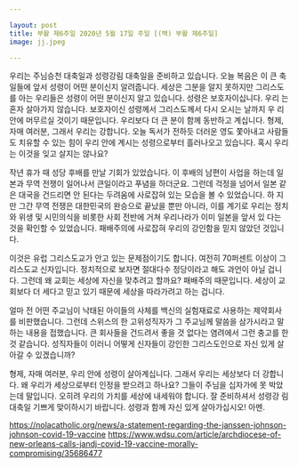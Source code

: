```yaml
---

layout: post
title: 부활 제6주일 2020년 5월 17일 주일 [(백) 부활 제6주일]
image: jj.jpeg

---
```


우리는 주님승천 대축일과 성령강림 대축일을 준비하고 있습니다. 오늘 복음은 이 큰 축 일들에 앞서 성령이 어떤 분이신지 알려줍니다. 세상은 그분을 알지 못하지만 그리스도 를 아는 우리들은 성령이 어떤 분이신지 알고 있습니다. 성령은 보호자이십니다. 우리 는 혼자 살아가지 않습니다. 보호자이신 성령께서 그리스도께서 다시 오시는 날까지 우 리 안에 머무르실 것이기 때문입니다. 우리보다 더 큰 분이 함께 동반하고 계십니다. 형제, 자매 여러분, 그래서 우리는 강합니다. 오늘 독서가 전하듯 더러운 영도 쫓아내고 사람들도 치유할 수 있는 힘이 우리 안에 계시는 성령으로부터 흘러나오고 있습니다. 혹시 우리는 이것을 잊고 살지는 않나요?

작년 휴가 때 성당 후배를 만날 기회가 있었습니다. 이 후배의 남편이 사업을 하는데 일본과 무역 전쟁이 일어나서 큰일이라고 푸념을 하더군요. 그런데 걱정을 넘어서 일본 같은 대국을 건드리면 안 된다는 두려움에 사로잡혀 있는 모습을 볼 수 있었습니다. 하 지만 그간 무역 전쟁은 대한민국의 완승으로 끝났을 뿐만 아니라, 이를 계기로 우리는 정치와 위생 및 시민의식을 비롯한 사회 전반에 거쳐 우리나라가 이미 일본을 앞서 있 다는 것을 확인할 수 있었습니다. 패배주의에 사로잡혀 우리의 강인함을 믿지 않았던 것입니다.

이것은 유럽 그리스도교가 안고 있는 문제점이기도 합니다. 여전히 70퍼센트 이상이 그 리스도교 신자입니다. 정치적으로 보자면 절대다수 정당이라고 해도 과언이 아닐 겁니 다. 그런데 왜 교회는 세상에 자신을 맞추려고 할까요? 패배주의 때문입니다. 세상이 교회보다 더 세다고 믿고 있기 때문에 세상을 따라가려고 하는 겁니다.

얼마 전 어떤 주교님이 낙태된 아이들의 사체를 백신의 실험재료로 사용하는 제약회사 를 비판했습니다. 그런데 스위스의 한 고위성직자가 그 주교님께 말씀을 삼가시라고 말 하는 내용을 접했습니다. 큰 회사들을 건드려서 좋을 것 없다는 염려에서 그런 충고를 한 것 같습니다. 성직자들이 이러니 어떻게 신자들이 강인한 그리스도인으로 자신 있게 살아갈 수 있겠습니까?

형제, 자매 여러분, 우리 안에 성령이 살아계십니다. 그래서 우리는 세상보다 더 강합니 다. 왜 우리가 세상으로부터 인정을 받으려고 하나요? 그들이 주님을 십자가에 못 박았 는데 말입니다. 오히려 우리의 가치를 세상에 내세워야 합니다. 잘 준비하셔서 성령강 림 대축일 기쁘게 맞이하시기 바랍니다. 성령과 함께 자신 있게 살아가십시오! 아멘.
 
https://nolacatholic.org/news/a-statement-regarding-the-janssen-johnson-johnson-covid-19-vaccine
https://www.wdsu.com/article/archdiocese-of-new-orleans-calls-jandj-covid-19-vaccine-morally-compromising/35686477